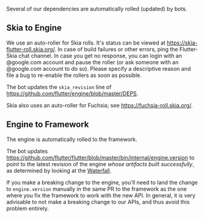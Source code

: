Several of our dependencies are automatically rolled (updated) by bots.

## Skia to Engine

We use an auto-roller for Skia rolls. It's status can be viewed at <https://skia-flutter-roll.skia.org/>. In case of  build failures or other errors, ping the Flutter-Skia chat channel. In case you get no response, you can login with an @google.com account and pause the roller (or ask someone with an @google.com account to do so). Please specify a descriptive reason and file a bug to re-enable the rollers as soon as possible.

The bot updates the `skia_revision` line of <https://github.com/flutter/engine/blob/master/DEPS>.

Skia also uses an auto-roller for Fuchsia; see <https://fuchsia-roll.skia.org/>.

## Engine to Framework

The engine is automatically rolled to the framework.

The bot updates <https://github.com/flutter/flutter/blob/master/bin/internal/engine.version> to point to the latest revision of the engine *whose artifacts built successfully*, as determined by looking at the [Waterfall](https://build.chromium.org/p/client.flutter/waterfall).

If you make a breaking change to the engine, you'll need to land the change to `engine.version` manually in
the same PR to the framework as the one where you fix the framework to work with the new API. In general, it
is very advisable to not make a breaking change to our APIs, and thus avoid this problem entirely.